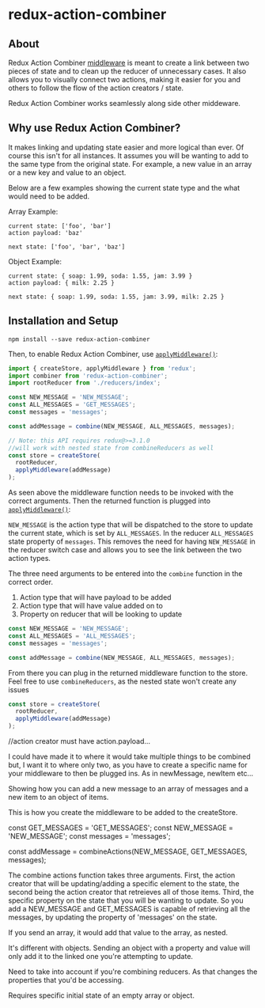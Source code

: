 # redux-action-combiner

## About
Redux Action Combiner [middleware](https://github.com/reactjs/redux/blob/master/docs/advanced/Middleware.md) is meant to create a link between two pieces of state and to clean up the reducer of unnecessary cases. It also allows you to visually connect two actions, making it easier for you and others to follow the flow of the action creators / state.

Redux Action Combiner works seamlessly along side other middeware.

## Why use Redux Action Combiner?

It makes linking and updating state easier and more logical than ever. Of course this isn't for all instances. It assumes you will be wanting to add to the same type from the original
state. For example, a new value in an array or a new key and value to an object.

Below are a few examples showing the current state type and the what would need to be added.

Array Example:
```
current state: ['foo', 'bar']
action payload: 'baz'

next state: ['foo', 'bar', 'baz']
```

Object Example:
```
current state: { soap: 1.99, soda: 1.55, jam: 3.99 }
action payload: { milk: 2.25 }

next state: { soap: 1.99, soda: 1.55, jam: 3.99, milk: 2.25 }
```

## Installation and Setup

```
npm install --save redux-action-combiner
```

Then, to enable Redux Action Combiner, use [`applyMiddleware()`](http://redux.js.org/docs/api/applyMiddleware.html):

```js
import { createStore, applyMiddleware } from 'redux';
import combiner from 'redux-action-combiner';
import rootReducer from './reducers/index';

const NEW_MESSAGE = 'NEW_MESSAGE';
const ALL_MESSAGES = 'GET_MESSAGES';
const messages = 'messages';

const addMessage = combine(NEW_MESSAGE, ALL_MESSAGES, messages);

// Note: this API requires redux@>=3.1.0
//will work with nested state from combineReducers as well
const store = createStore(
  rootReducer,
  applyMiddleware(addMessage)
);
```

As seen above the middleware function needs to be invoked with the correct arguments. Then the returned function is plugged into [`applyMiddleware()`](http://redux.js.org/docs/api/applyMiddleware.html):

```NEW_MESSAGE``` is the action type that will be dispatched to the store to update the current state, which is set by ```ALL_MESSAGES```. In the reducer ```ALL_MESSAGES``` state property of ```messages```. This removes the need for having ```NEW_MESSAGE``` in the reducer switch case and allows you to see the link between the two action types.

The three need arguments to be entered into the ```combine``` function in the correct order.
1. Action type that will have payload to be added
2. Action type that will have value added on to
3. Property on reducer that will be looking to update

```js
const NEW_MESSAGE = 'NEW_MESSAGE';
const ALL_MESSAGES = 'ALL_MESSAGES';
const messages = 'messages';

const addMessage = combine(NEW_MESSAGE, ALL_MESSAGES, messages);

```
From there you can plug in the returned middleware function to the store.
Feel free to use ```combineReducers```, as the nested state won't create any issues

```js
const store = createStore(
  rootReducer,
  applyMiddleware(addMessage)
);
```

//action creator must have action.payload...

I could have made it to where it would take multiple things to be combined but, I want it to where only two, as you have to create a specific name for your middleware to then be plugged ins. As in newMessage, newItem etc...

Showing how you can add a new message to an array of messages and a new item to an object of items.

This is how you create the middleware to be added to the createStore.

const GET_MESSAGES = 'GET_MESSAGES';
const NEW_MESSAGE = 'NEW_MESSAGE';
const messages = 'messages';

const addMessage = combineActions(NEW_MESSAGE, GET_MESSAGES, messages);

The combine actions function takes three arguments. First, the action creator that will be updating/adding a specific element to the state, the second being the action creator that retreieves all of those items. Third, the specific property on the state that you will be wanting to update.
So you add a NEW_MESSAGE and GET_MESSAGES is capable of retrieving all the messages, by updating the property of 'messages' on the state.

If you send an array, it would add that value to the array, as nested.

It's different with objects. Sending an object with a property and value will only add it to the linked one you're attempting to update.

Need to take into account if you're combining reducers. As that changes the properties that you'd be accessing.

Requires specific initial state of an empty array or object.
